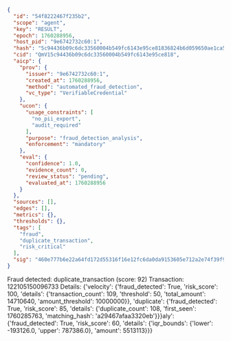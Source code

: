 ```json
{
  "id": "54f8222467f235b2",
  "scope": "agent",
  "key": "RESULT",
  "epoch": 1760288956,
  "host_pid": "9e6742732c60:1",
  "hash": "5c94436b09c6dc33560004b549fc6143e95ce81836824b6d059650ae1ca5d539",
  "cid": "QmV15c94436b09c6dc33560004b549fc6143e95ce818",
  "aicp": {
    "prov": {
      "issuer": "9e6742732c60:1",
      "created_at": 1760288956,
      "method": "automated_fraud_detection",
      "vc_type": "VerifiableCredential"
    },
    "ucon": {
      "usage_constraints": [
        "no_pii_export",
        "audit_required"
      ],
      "purpose": "fraud_detection_analysis",
      "enforcement": "mandatory"
    },
    "eval": {
      "confidence": 1.0,
      "evidence_count": 0,
      "review_status": "pending",
      "evaluated_at": 1760288956
    }
  },
  "sources": [],
  "edges": [],
  "metrics": {},
  "thresholds": {},
  "tags": [
    "fraud",
    "duplicate_transaction",
    "risk_critical"
  ],
  "sig": "460e777b6e22a64fd172d55316f16e12fc6da0da9153605e712a2e74f39f97f0"
}
```

Fraud detected: duplicate_transaction (score: 92)
Transaction: 122105150096733
Details: {'velocity': {'fraud_detected': True, 'risk_score': 100, 'details': {'transaction_count': 109, 'threshold': 50, 'total_amount': 14710640, 'amount_threshold': 10000000}}, 'duplicate': {'fraud_detected': True, 'risk_score': 85, 'details': {'duplicate_count': 108, 'first_seen': 1760285763, 'matching_hash': 'a29467afaa3320eb'}}}aly': {'fraud_detected': True, 'risk_score': 60, 'details': {'iqr_bounds': {'lower': -193126.0, 'upper': 787386.0}, 'amount': 5513113}}}